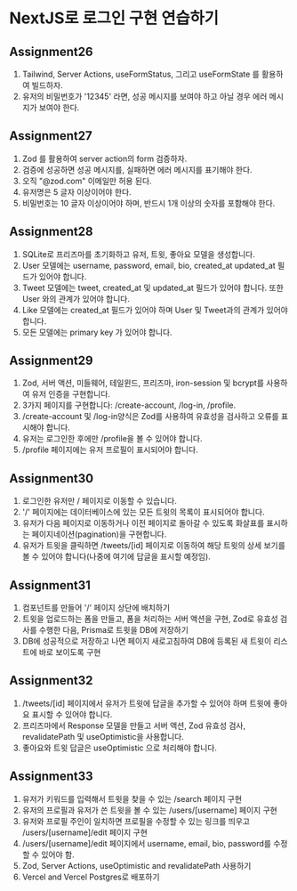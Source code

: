 # NextJS로 로그인 구현 연습하기

## Assignment26

1. Tailwind, Server Actions, useFormStatus, 그리고 useFormState 를 활용하여 빌드하자.
2. 유저의 비밀번호가 '12345' 라면, 성공 메시지를 보여야 하고 아닐 경우 에러 메시지가 보여야 한다.

## Assignment27

1. Zod 를 활용하여 server action의 form 검증하자.
2. 검증에 성공하면 성공 메시지를, 실패하면 에러 메시지를 표기해야 한다.
3. 오직 "@zod.com" 이메일만 허용 된다.
4. 유저명은 5 글자 이상이어야 한다.
5. 비밀번호는 10 글자 이상이어야 하며, 반드시 1개 이상의 숫자를 포함해야 한다.

## Assignment28

1. SQLite로 프리즈마를 초기화하고 유저, 트윗, 좋아요 모델을 생성합니다.
2. User 모델에는 username, password, email, bio, created_at updated_at 필드가 있어야 합니다.
3. Tweet 모델에는 tweet, created_at 및 updated_at 필드가 있어야 합니다. 또한 User 와의 관계가 있어야 합니다.
4. Like 모델에는 created_at 필드가 있어야 하며 User 및 Tweet과의 관계가 있어야 합니다.
5. 모든 모델에는 primary key 가 있어야 합니다.

## Assignment29

1. Zod, 서버 액션, 미들웨어, 테일윈드, 프리즈마, iron-session 및 bcrypt를 사용하여 유저 인증을 구현합니다.
2. 3가지 페이지를 구현합니다: /create-account, /log-in, /profile.
3. /create-account 및 /log-in양식은 Zod를 사용하여 유효성을 검사하고 오류를 표시해야 합니다.
4. 유저는 로그인한 후에만 /profile을 볼 수 있어야 합니다.
5. /profile 페이지에는 유저 프로필이 표시되어야 합니다.

## Assignment30

1. 로그인한 유저만 / 페이지로 이동할 수 있습니다.
2. '/' 페이지에는 데이터베이스에 있는 모든 트윗의 목록이 표시되어야 합니다.
3. 유저가 다음 페이지로 이동하거나 이전 페이지로 돌아갈 수 있도록 화살표를 표시하는 페이지네이션(pagination)을 구현합니다.
4. 유저가 트윗을 클릭하면 /tweets/[id] 페이지로 이동하여 해당 트윗의 상세 보기를 볼 수 있어야 합니다(나중에 여기에 답글을 표시할 예정임).

## Assignment31

1. 컴포넌트를 만들어 '/' 페이지 상단에 배치하기
2. 트윗을 업로드하는 폼을 만들고, 폼을 처리하는 서버 액션을 구현, Zod로 유효성 검사를 수행한 다음, Prisma로 트윗을 DB에 저장하기
3. DB에 성공적으로 저장하고 나면 페이지 새로고침하여 DB에 등록된 새 트윗이 리스트에 바로 보이도록 구현

## Assignment32

1. /tweets/[id] 페이지에서 유저가 트윗에 답글을 추가할 수 있어야 하며 트윗에 좋아요 표시할 수 있어야 합니다.
2. 프리즈마에서 Response 모델을 만들고 서버 액션, Zod 유효성 검사, revalidatePath 및 useOptimistic을 사용합니다.
3. 좋아요와 트윗 답글은 useOptimistic 으로 처리해야 합니다.

## Assignment33

1. 유저가 키워드를 입력해서 트윗을 찾을 수 있는 /search 페이지 구현
2. 유저의 프로필과 유저가 쓴 트윗을 볼 수 있는 /users/[username] 페이지 구현
3. 유저와 프로필 주인이 일치하면 프로필을 수정할 수 있는 링크를 띄우고 /users/[username]/edit 페이지 구현
4. /users/[username]/edit 페이지에서 username, email, bio, password를 수정할 수 있어야 함.
5. Zod, Server Actions, useOptimistic and revalidatePath 사용하기
6. Vercel and Vercel Postgres로 배포하기
